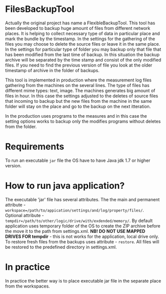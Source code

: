 # FilesBackupTool
Actually the original project has name a FlexibleBackupTool. This tool has been developed to backup huge amount of files from different network places. It is helping to collect necessary type of data in particular place and mark the bundle by the timestamp. In the settings for the gathering of the files you may choose to delete the source files or leave it in the same place. 
In the settings for particular type of folder you may backup only that file that has been modified from the last time of backup. In this situation the backup archive will be separated by the time stamp and consist of the only modified files. If you need to find the  previous version of file you look at the older timestamp of archive in the folder of backups.

This tool is implemented in production where the measurement log files gathering from the machines on the several lines. The type of files has different mime types: text, image. The machines generates big amount of files in hour. In this case the settings adjusted to the deletes of source files that incoming to backup but the new files from the machine in the same folder will stay on the place and go to the backup on the next itteration.

In the production uses programs to the measures and in this case the setting options works to backup only the modifies programs without deletes from the folder.

# Requirements
To run an executable `jar` file the OS have to have Java jdk 1.7 or higher version.

# How to run java application?
The executable 'jar' file has several attributes. 
The the main and permanent attribute - `workspace=/path/to/appication/settings/and/log/property/files/`.
Optional attribute - `tempdir=/path/to/other/logic/drive/with/exdended/memory/`. By default application uses temporary folder of the OS to create the ZIP archive before the move it to the path from settings.xml. **NB! DO NOT USE MAPPED DRIVES FOR tempdir** - this is not works for the application, local drive only.
To restore fresh files from the backups uses attribute - `restore`. All files will be restored to the predefined directory in settings.xml.

# In practice
In practice the better way is to place executable jar file in the separate place from the workspaces. 
